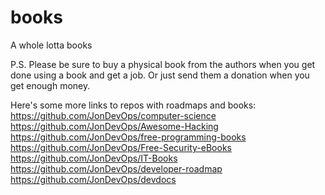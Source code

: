# books
A whole lotta books

P.S. Please be sure to buy a physical book from the authors when you get done using a book and get a job. Or just send them a donation when you get enough money.


Here's some more links to repos with roadmaps and books:
https://github.com/JonDevOps/computer-science
https://github.com/JonDevOps/Awesome-Hacking
https://github.com/JonDevOps/free-programming-books
https://github.com/JonDevOps/Free-Security-eBooks
https://github.com/JonDevOps/IT-Books
https://github.com/JonDevOps/developer-roadmap
https://github.com/JonDevOps/devdocs


